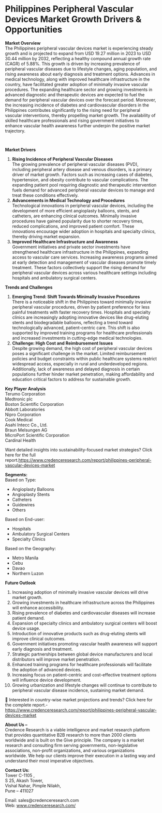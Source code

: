 # Philippines Peripheral Vascular Devices Market Growth Drivers & Opportunities


<p><strong>Market Overview</strong><br /> The Philippines peripheral vascular devices market is experiencing steady growth and is projected to expand from USD 19.27 million in 2023 to USD 30.44 million by 2032, reflecting a healthy compound annual growth rate (CAGR) of 5.88%. This growth is driven by increasing prevalence of peripheral vascular diseases due to lifestyle changes, aging population, and rising awareness about early diagnosis and treatment options. Advances in medical technology, along with improved healthcare infrastructure in the country, have facilitated greater adoption of minimally invasive vascular procedures. The expanding healthcare sector and growing investments in advanced diagnostic and therapeutic devices are expected to fuel the demand for peripheral vascular devices over the forecast period. Moreover, the increasing incidence of diabetes and cardiovascular disorders in the Philippines contributes significantly to the rising need for peripheral vascular interventions, thereby propelling market growth. The availability of skilled healthcare professionals and rising government initiatives to enhance vascular health awareness further underpin the positive market trajectory.</p>
<p>&nbsp;</p>
<p><strong>Market Drivers</strong></p>
<ol>
<li><strong>Rising Incidence of Peripheral Vascular Diseases</strong><br /> The growing prevalence of peripheral vascular diseases (PVD), including peripheral artery disease and venous disorders, is a primary driver of market growth. Factors such as increasing cases of diabetes, hypertension, and obesity contribute to vascular complications. The expanding patient pool requiring diagnostic and therapeutic intervention fuels demand for advanced peripheral vascular devices to manage and treat these conditions effectively.</li>
<li><strong>Advancements in Medical Technology and Procedures</strong><br /> Technological innovations in peripheral vascular devices, including the development of more efficient angioplasty balloons, stents, and catheters, are enhancing clinical outcomes. Minimally invasive procedures have gained popularity due to shorter recovery times, reduced complications, and improved patient comfort. These innovations encourage wider adoption in hospitals and specialty clinics, thereby driving market expansion.</li>
<li><strong>Improved Healthcare Infrastructure and Awareness</strong><br /> Government initiatives and private sector investments have strengthened healthcare infrastructure in the Philippines, expanding access to vascular care services. Increasing awareness programs aimed at early detection and management of vascular diseases promote timely treatment. These factors collectively support the rising demand for peripheral vascular devices across various healthcare settings including hospitals and ambulatory surgical centers.</li>
</ol>
<p><strong>Trends and Challenges</strong></p>
<ol>
<li><strong>Emerging Trend: Shift Towards Minimally Invasive Procedures</strong><br /> There is a noticeable shift in the Philippines toward minimally invasive peripheral vascular procedures, driven by patient preference for less painful treatments with faster recovery times. Hospitals and specialty clinics are increasingly adopting innovative devices like drug-eluting stents and biodegradable balloons, reflecting a trend toward technologically advanced, patient-centric care. This shift is also supported by improved training programs for healthcare professionals and increased investments in cutting-edge medical technologies.</li>
<li><strong>Challenge: High Cost and Reimbursement Issues</strong><br /> Despite growing demand, the high cost of peripheral vascular devices poses a significant challenge in the market. Limited reimbursement policies and budget constraints within public healthcare systems restrict widespread access, especially in rural and underdeveloped regions. Additionally, lack of awareness and delayed diagnosis in certain populations further hinder market penetration, making affordability and education critical factors to address for sustainable growth.</li>
</ol>
<p><strong>Key Player Analysis</strong><br /> Terumo Corporation<br /> Medtronic plc<br /> Boston Scientific Corporation<br /> Abbott Laboratories<br /> Nipro Corporation<br /> Cook Medical<br /> Asahi Intecc Co., Ltd.<br /> Braun Melsungen AG<br /> MicroPort Scientific Corporation<br /> Cardinal Health</p>
<p>Want detailed insights into sustainability-focused market strategies? Click here for the full report.<a href="https://www.credenceresearch.com/report/philippines-peripheral-vascular-devices-market">https://www.credenceresearch.com/report/philippines-peripheral-vascular-devices-market</a></p>
<p><strong>Segments:</strong><br /> Based on Type:</p>
<ul>
<li>Angioplasty Balloons</li>
<li>Angioplasty Stents</li>
<li>Catheters</li>
<li>Guidewires</li>
<li>Others</li>
</ul>
<p>Based on End-user:</p>
<ul>
<li>Hospitals</li>
<li>Ambulatory Surgical Centers</li>
<li>Specialty Clinics</li>
</ul>
<p>Based on the Geography:</p>
<ul>
<li>Metro Manila</li>
<li>Cebu</li>
<li>Davao</li>
<li>Northern Luzon</li>
</ul>
<p><strong>Future Outlook</strong></p>
<ol>
<li>Increasing adoption of minimally invasive vascular devices will drive market growth.</li>
<li>Growing investments in healthcare infrastructure across the Philippines will enhance accessibility.</li>
<li>Rising prevalence of diabetes and cardiovascular diseases will increase patient demand.</li>
<li>Expansion of specialty clinics and ambulatory surgical centers will boost device usage.</li>
<li>Introduction of innovative products such as drug-eluting stents will improve clinical outcomes.</li>
<li>Government initiatives promoting vascular health awareness will support early diagnosis and treatment.</li>
<li>Strategic partnerships between global device manufacturers and local distributors will improve market penetration.</li>
<li>Enhanced training programs for healthcare professionals will facilitate the adoption of advanced devices.</li>
<li>Increasing focus on patient-centric and cost-effective treatment options will influence device development.</li>
<li>Growing urbanization and lifestyle changes will continue to contribute to peripheral vascular disease incidence, sustaining market demand.</li>
</ol>
<p>📌 Interested in country-wise market projections and trends? Click here for the complete report.-<a href="https://www.credenceresearch.com/report/philippines-peripheral-vascular-devices-market">https://www.credenceresearch.com/report/philippines-peripheral-vascular-devices-market</a></p>
<p><strong>About Us &ndash;</strong><br /> Credence Research is a viable intelligence and market research platform that provides quantitative B2B research to more than 2000 clients worldwide and is built on the Give principle. The company is a market research and consulting firm serving governments, non-legislative associations, non-profit organizations, and various organizations worldwide. We help our clients improve their execution in a lasting way and understand their most imperative objectives.</p>
<p><strong>Contact Us:</strong><br /> Tower C-1105 ,<br /> S 25, Akash Tower,<br /> Vishal Nahar, Pimple Nilakh,<br /> Pune &ndash; 411027</p>
<p>Email: sales@credenceresearch.com<br /> Web: <a href="http://www.credenceresearch.com/">www.credenceresearch.com/</a></p>
